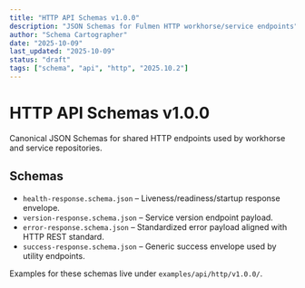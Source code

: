 ```yaml
---
title: "HTTP API Schemas v1.0.0"
description: "JSON Schemas for Fulmen HTTP workhorse/service endpoints"
author: "Schema Cartographer"
date: "2025-10-09"
last_updated: "2025-10-09"
status: "draft"
tags: ["schema", "api", "http", "2025.10.2"]
---
```


# HTTP API Schemas v1.0.0

Canonical JSON Schemas for shared HTTP endpoints used by workhorse and service repositories.

## Schemas

- `health-response.schema.json` – Liveness/readiness/startup response envelope.
- `version-response.schema.json` – Service version endpoint payload.
- `error-response.schema.json` – Standardized error payload aligned with HTTP REST standard.
- `success-response.schema.json` – Generic success envelope used by utility endpoints.

Examples for these schemas live under `examples/api/http/v1.0.0/`.
